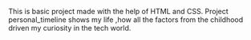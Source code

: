 This is basic project made with the help of HTML and CSS.
Project personal_timeline shows my life ,how all the factors from the childhood driven my curiosity in the tech world.
